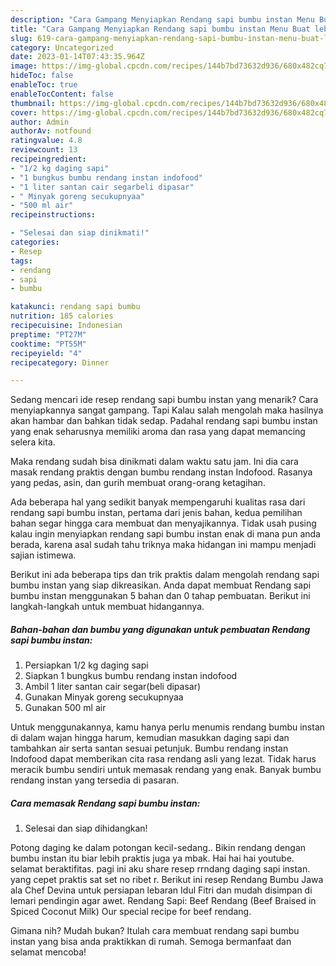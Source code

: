 ```yaml
---
description: "Cara Gampang Menyiapkan Rendang sapi bumbu instan Menu Buat lebaran"
title: "Cara Gampang Menyiapkan Rendang sapi bumbu instan Menu Buat lebaran"
slug: 619-cara-gampang-menyiapkan-rendang-sapi-bumbu-instan-menu-buat-lebaran
category: Uncategorized
date: 2023-01-14T07:43:35.964Z
image: https://img-global.cpcdn.com/recipes/144b7bd73632d936/680x482cq70/rendang-sapi-bumbu-instan-foto-resep-utama.jpg
hideToc: false
enableToc: true
enableTocContent: false
thumbnail: https://img-global.cpcdn.com/recipes/144b7bd73632d936/680x482cq70/rendang-sapi-bumbu-instan-foto-resep-utama.jpg
cover: https://img-global.cpcdn.com/recipes/144b7bd73632d936/680x482cq70/rendang-sapi-bumbu-instan-foto-resep-utama.jpg
author: Admin
authorAv: notfound
ratingvalue: 4.8
reviewcount: 13
recipeingredient:
- "1/2 kg daging sapi"
- "1 bungkus bumbu rendang instan indofood"
- "1 liter santan cair segarbeli dipasar"
- " Minyak goreng secukupnyaa"
- "500 ml air"
recipeinstructions:

- "Selesai dan siap dinikmati!"
categories:
- Resep
tags:
- rendang
- sapi
- bumbu

katakunci: rendang sapi bumbu 
nutrition: 185 calories
recipecuisine: Indonesian
preptime: "PT27M"
cooktime: "PT55M"
recipeyield: "4"
recipecategory: Dinner

---
```



Sedang mencari ide resep rendang sapi bumbu instan yang menarik? Cara menyiapkannya sangat gampang. Tapi Kalau salah mengolah maka hasilnya akan hambar dan bahkan tidak sedap. Padahal rendang sapi bumbu instan yang enak seharusnya memiliki aroma dan rasa yang dapat memancing selera kita.


Maka rendang sudah bisa dinikmati dalam waktu satu jam. Ini dia cara masak rendang praktis dengan bumbu rendang instan Indofood. Rasanya yang pedas, asin, dan gurih membuat orang-orang ketagihan.

Ada beberapa hal yang sedikit banyak mempengaruhi kualitas rasa dari rendang sapi bumbu instan, pertama dari jenis bahan, kedua pemilihan bahan segar hingga cara membuat dan menyajikannya. Tidak usah pusing kalau ingin menyiapkan rendang sapi bumbu instan enak di mana pun anda berada, karena asal sudah tahu triknya maka hidangan ini mampu menjadi sajian istimewa.


Berikut ini ada beberapa tips dan trik praktis dalam mengolah rendang sapi bumbu instan yang siap dikreasikan. Anda dapat membuat Rendang sapi bumbu instan menggunakan 5 bahan dan 0 tahap pembuatan. Berikut ini langkah-langkah untuk membuat hidangannya.

<!--inarticleads1-->

##### Bahan-bahan dan bumbu yang digunakan untuk pembuatan Rendang sapi bumbu instan:

1. Persiapkan 1/2 kg daging sapi
1. Siapkan 1 bungkus bumbu rendang instan indofood
1. Ambil 1 liter santan cair segar(beli dipasar)
1. Gunakan  Minyak goreng secukupnyaa
1. Gunakan 500 ml air


Untuk menggunakannya, kamu hanya perlu menumis rendang bumbu instan di dalam wajan hingga harum, kemudian masukkan daging sapi dan tambahkan air serta santan sesuai petunjuk. Bumbu rendang instan Indofood dapat memberikan cita rasa rendang asli yang lezat. Tidak harus meracik bumbu sendiri untuk memasak rendang yang enak. Banyak bumbu rendang instan yang tersedia di pasaran. 

<!--inarticleads2-->

##### Cara memasak Rendang sapi bumbu instan:


1. Selesai dan siap dihidangkan!

Potong daging ke dalam potongan kecil-sedang.. Bikin rendang dengan bumbu instan itu biar lebih praktis juga ya mbak. Hai hai hai youtube. selamat beraktifitas. pagi ini aku share resep rrndang daging sapi instan. yang cepet praktis sat set no ribet r. Berikut ini resep Rendang Bumbu Jawa ala Chef Devina untuk persiapan lebaran Idul Fitri dan mudah disimpan di lemari pendingin agar awet. Rendang Sapi: Beef Rendang (Beef Braised in Spiced Coconut Milk) Our special recipe for beef rendang. 

Gimana nih? Mudah bukan? Itulah cara membuat rendang sapi bumbu instan yang bisa anda praktikkan di rumah. Semoga bermanfaat dan selamat mencoba!
